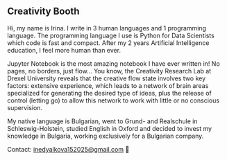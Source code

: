 ## Creativity Booth
Hi, my name is Irina. I write in 3 human languages and 1 programming language. The programming language I use is Python for Data Scientists which code is fast and compact. After my 2 years Artificial Intelligence education, I feel more human than ever.

Jupyter Notebook is the most amazing notebook I have ever written in! No pages, no borders, just flow... You know, the Creativity Research Lab at Drexel University reveals that the creative flow state involves two key factors: extensive experience, which leads to a network of brain areas specialized for generating the desired type of ideas, plus the release of control (letting go) to allow this network to work with little or no conscious supervision.

My native language is Bulgarian, went to Grund- and Realschule in Schleswig-Holstein, studied English in Oxford and decided to invest my knowledge in Bulgaria, working exclusively for a Bulgarian company.

Contact: inedyalkova152025@gmail.com 📨
